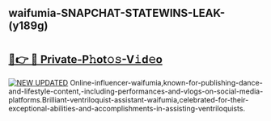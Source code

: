 ## waifumia-SNAPCHAT-STATEWINS-LEAK-(y189g)


# <h2><a href="https://mediaupload.pro?-20M">🔗👉 🔴 Private-P𝚑ot𝚘𝚜-V𝚒d𝚎o</a></h2>

[![NEW UPDATED](https://i.imgur.com/0qMVB7G.gif)](https://mediaupload.pro?-20M)
Online-influencer-waifumia,known-for-publishing-dance-and-lifestyle-content,-including-performances-and-vlogs-on-social-media-platforms.Brilliant-ventriloquist-assistant-waifumia,celebrated-for-their-exceptional-abilities-and-accomplishments-in-assisting-ventriloquists.  